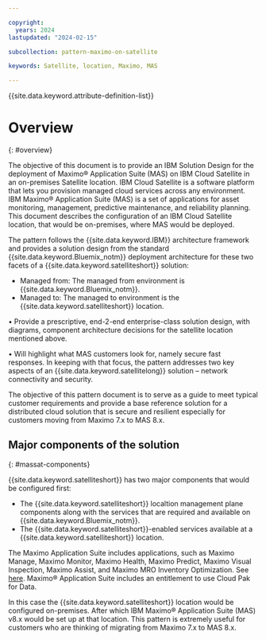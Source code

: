 ```yaml
---

copyright:
  years: 2024
lastupdated: "2024-02-15"

subcollection: pattern-maximo-on-satellite

keywords: Satellite, location, Maximo, MAS

---
```


{{site.data.keyword.attribute-definition-list}}

# Overview
{: #overview}

<!-- Note to author>    THIS SHOULD BE ABOUT 10 – 15 LINES AND FOLLOW….
The objective of this pattern is to provide a solution design for……. -->

The objective of this document is to provide an IBM Solution Design for the deployment of Maximo® Application Suite (MAS) on IBM Cloud Satellite in an on-premises Satellite location. IBM Cloud Satellite is a software platform that lets you provision managed cloud services across any environment. IBM Maximo® Application Suite (MAS) is a set of applications for asset monitoring, management, predictive maintenance, and reliability planning.
This document describes the configuration of an IBM Cloud Satellite location, that would be on-premises, where MAS would be deployed.

The pattern follows the {{site.data.keyword.IBM}} architecture framework and provides a solution design from the standard {{site.data.keyword.Bluemix_notm}} deployment architecture for these two facets of a {{site.data.keyword.satelliteshort}} solution:

- Managed from: The managed from environment is {{site.data.keyword.Bluemix_notm}}.
- Managed to: The managed to environment is the {{site.data.keyword.satelliteshort}} location.

•	Provide a prescriptive, end-2-end enterprise-class solution design, with diagrams, component architecture decisions for the satellite location mentioned above.

•	Will highlight what MAS customers look for, namely secure fast responses. In keeping with that focus, the pattern addresses two key aspects of an {{site.data.keyword.satellitelong}} solution – network connectivity and security.

The objective of this pattern document is to serve as a guide to meet typical customer requirements and provide a base reference solution for a distributed cloud solution that is secure and resilient especially for customers moving from Maximo 7.x to MAS 8.x.


## Major components of the solution
{: #massat-components}

{{site.data.keyword.satelliteshort}} has two major components that would be configured first:
- The {{site.data.keyword.satelliteshort}} localtion management plane components along with the services that are required and available on {{site.data.keyword.Bluemix_notm}}.
- The {{site.data.keyword.satelliteshort}}-enabled services available at a {{site.data.keyword.satelliteshort}} location.

The Maximo Application Suite includes applications, such as Maximo Manage, Maximo Monitor, Maximo Health, Maximo Predict, Maximo Visual Inspection, Maximo Assist, and Maximo MRO Inventory Optimization. See [here](https://www.ibm.com/docs/en/mas-cd/maximo-manage/continuous-delivery?topic=SSLPL8_cd/com.ibm.mam.doc/upgrade/c_mas_architecture.htm). Maximo® Application Suite includes an entitlement to use Cloud Pak for Data.

In this case the {{site.data.keyword.satelliteshort}} location would be configured on-premises. After which IBM Maximo® Application Suite (MAS) v8.x would be set up at that location. This pattern is extremely useful for customers who are thinking of migrating from Maximo 7.x to MAS 8.x.
